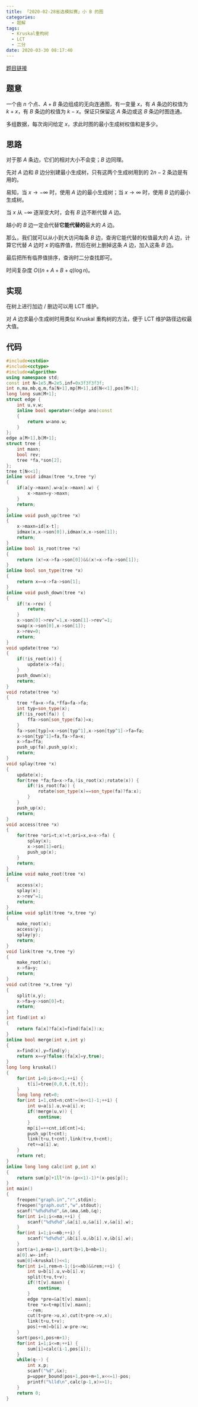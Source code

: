```yaml
---
title: 「2020-02-28省选模拟赛」小 B 的图
categories:
  - 题解
tags:
  - Kruskal重构树
  - LCT
  - 二分
date: 2020-03-30 08:17:40
---
```


[题目链接](http://218.5.5.242:9019/problem/10341)

## 题意

一个由 $n$ 个点、$A+B$ 条边组成的无向连通图，有一变量 $x$，有 $A$ 条边的权值为 $k+x$，有 $B$ 条边的权值为 $k-x$。保证只保留这 $A$ 条边或这 $B$ 条边时图连通。

多组数据，每次询问给定 $x$，求此时图的最小生成树权值和是多少。

<!-- more -->

## 思路

对于那 $A$ 条边，它们的相对大小不会变；$B$ 边同理。

先对 $A$ 边和 $B$ 边分别建最小生成树，只有这两个生成树用到的 $2n-2$ 条边是有用的。

易知，当 $x\to-\infty$ 时，使用 $A$ 边的最小生成树；当 $x\to\infty$ 时，使用 $B$ 边的最小生成树。

当 $x$ 从 $-\infty$ 逐渐变大时，会有 $B$ 边不断代替 $A$ 边。

越小的 $B$ 边一定会代替**它能代替的**最大的 $A$ 边。

那么，我们就可以从小到大访问每条 $B$ 边，查询它能代替的权值最大的 $A$ 边，计算它代替 $A$ 边时 $x$ 的临界值，然后在树上删掉这条 $A$ 边，加入这条 $B$ 边。

最后把所有临界值排序，查询时二分查找即可。

时间复杂度 $O((n+A+B+q)\log n)$。

## 实现

在树上进行加边 / 删边可以用 LCT 维护。

对 $A$ 边求最小生成树时用类似 Kruskal 重构树的方法，便于 LCT 维护路径边权最大值。

## 代码

```cpp
#include<cstdio>
#include<cctype>
#include<algorithm>
using namespace std;
const int N=1e5,M=2e5,inf=0x3f3f3f3f;
int n,ma,mb,q,m,fa[N+1],mp[M+1],id[N<<1],pos[M+1];
long long sum[M+1];
struct edge {
    int u,v,w;
    inline bool operator<(edge ano)const
    {
        return w<ano.w;
    }
};
edge a[M+1],b[M+1];
struct tree {
    int maxn;
    bool rev;
    tree *fa,*son[2];
};
tree t[N<<1];
inline void idmax(tree *x,tree *y)
{
    if(a[y->maxn].w>a[x->maxn].w) {
        x->maxn=y->maxn;
    }
    return;
}
inline void push_up(tree *x)
{
    x->maxn=id[x-t];
    idmax(x,x->son[0]),idmax(x,x->son[1]);
    return;
}
inline bool is_root(tree *x)
{
    return (x!=x->fa->son[0])&&(x!=x->fa->son[1]);
}
inline bool son_type(tree *x)
{
    return x==x->fa->son[1];
}
inline void push_down(tree *x)
{
    if(!x->rev) {
        return;
    }
    x->son[0]->rev^=1,x->son[1]->rev^=1;
    swap(x->son[0],x->son[1]);
    x->rev=0;
    return;
}
void update(tree *x)
{
    if(!is_root(x)) {
        update(x->fa);
    }
    push_down(x);
    return;
}
void rotate(tree *x)
{
    tree *fa=x->fa,*ffa=fa->fa;
    int typ=son_type(x);
    if(!is_root(fa)) {
        ffa->son[son_type(fa)]=x;
    }
    fa->son[typ]=x->son[typ^1],x->son[typ^1]->fa=fa;
    x->son[typ^1]=fa,fa->fa=x;
    x->fa=ffa;
    push_up(fa),push_up(x);
    return;
}
void splay(tree *x)
{
    update(x);
    for(tree *fa;fa=x->fa,!is_root(x);rotate(x)) {
        if(!is_root(fa)) {
            rotate(son_type(x)==son_type(fa)?fa:x);
        }
    }
    push_up(x);
    return;
}
void access(tree *x)
{
    for(tree *ori=t;x!=t;ori=x,x=x->fa) {
        splay(x);
        x->son[1]=ori;
        push_up(x);
    }
    return;
}
inline void make_root(tree *x)
{
    access(x);
    splay(x);
    x->rev^=1;
    return;
}
inline void split(tree *x,tree *y)
{
    make_root(x);
    access(y);
    splay(y);
    return;
}
void link(tree *x,tree *y)
{
    make_root(x);
    x->fa=y;
    return;
}
void cut(tree *x,tree *y)
{
    split(x,y);
    x->fa=y->son[0]=t;
    return;
}
int find(int x)
{
    return fa[x]?fa[x]=find(fa[x]):x;
}
inline bool merge(int x,int y)
{
    x=find(x),y=find(y);
    return x==y?false:(fa[x]=y,true);
}
long long kruskal()
{
    for(int i=0;i<n<<1;++i) {
        t[i]=tree{0,0,t,{t,t}};
    }
    long long ret=0;
    for(int i=1,cnt=n;cnt!=(n<<1)-1;++i) {
        int u=a[i].u,v=a[i].v;
        if(!merge(u,v)) {
            continue;
        }
        mp[i]=++cnt,id[cnt]=i;
        push_up(t+cnt);
        link(t+u,t+cnt),link(t+v,t+cnt);
        ret+=a[i].w;
    }
    return ret;
}
inline long long calc(int p,int x)
{
    return sum[p]+1ll*(n-(p<<1)-1)*(x-pos[p]);
}
int main()
{
    freopen("graph.in","r",stdin);
    freopen("graph.out","w",stdout);
    scanf("%d%d%d%d",&n,&ma,&mb,&q);
    for(int i=1;i<=ma;++i) {
        scanf("%d%d%d",&a[i].u,&a[i].v,&a[i].w);
    }
    for(int i=1;i<=mb;++i) {
        scanf("%d%d%d",&b[i].u,&b[i].v,&b[i].w);
    }
    sort(a+1,a+ma+1),sort(b+1,b+mb+1);
    a[0].w=-inf;
    sum[0]=kruskal()<<1;
    for(int i=1,rem=n-1;(i<=mb)&&rem;++i) {
        int u=b[i].u,v=b[i].v;
        split(t+u,t+v);
        if(!t[v].maxn) {
            continue;
        }
        edge *pre=&a[t[v].maxn];
        tree *x=t+mp[t[v].maxn];
        --rem;
        cut(t+pre->u,x),cut(t+pre->v,x);
        link(t+u,t+v);
        pos[++m]=b[i].w-pre->w;
    }
    sort(pos+1,pos+m+1);
    for(int i=1;i<=m;++i) {
        sum[i]=calc(i-1,pos[i]);
    }
    while(q--) {
        int x,p;
        scanf("%d",&x);
        p=upper_bound(pos+1,pos+m+1,x<<=1)-pos;
        printf("%lld\n",calc(p-1,x)>>1);
    }
    return 0;
}
```
